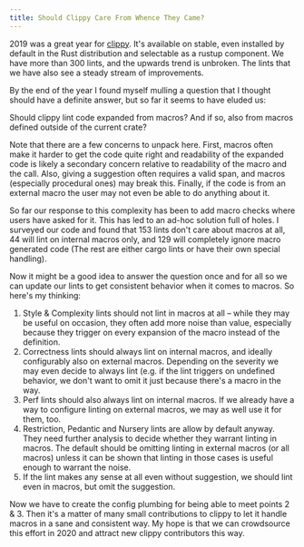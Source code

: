 ```yaml
---
title: Should Clippy Care From Whence They Came?
---
```


2019 was a great year for [clippy]. It's available on stable, even installed by
default in the Rust distribution and selectable as a rustup component. We have
more than 300 lints, and the upwards trend is unbroken. The lints that we have
also see a steady stream of improvements.

By the end of the year I found myself mulling a question that I thought should
have a definite answer, but so far it seems to have eluded us:

Should clippy lint code expanded from macros? And if so, also from macros
defined outside of the current crate?

Note that there are a few concerns to unpack here. First, macros often make it 
harder to get the code quite right and readability of the expanded code is 
likely a secondary concern relative to readability of the macro and the call. 
Also, giving a suggestion often requires a valid span, and macros (especially 
procedural ones) may break this. Finally, if the code is from an external macro
the user may not even be able to do anything about it.

So far our response to this complexity has been to add macro checks where users 
have asked for it. This has led to an ad-hoc solution full of holes. I surveyed 
our code and found that 153 lints don't care about macros at all, 44 will lint 
on internal macros only, and 129 will completely ignore macro generated code
(The rest are either cargo lints or have their own special handling).

Now it might be a good idea to answer the question once and for all so we can
update our lints to get consistent behavior when it comes to macros. So here's
my thinking:

1. Style & Complexity lints should not lint in macros at all – while they may 
be useful on occasion, they often add more noise than value, especially because 
they trigger on every expansion of the macro instead of the definition.
2. Correctness lints should always lint on internal macros, and ideally 
configurably also on external macros. Depending on the severity we may even
decide to always lint (e.g. if the lint triggers on undefined behavior, we
don't want to omit it just because there's a macro in the way.
3. Perf lints should also always lint on internal macros. If we already have a
way to configure linting on external macros, we may as well use it for them,
too.
4. Restriction, Pedantic and Nursery lints are allow by default anyway. They
need further analysis to decide whether they warrant linting in macros. The
default should be omitting linting in external macros (or all macros) unless it
can be shown that linting in those cases is useful enough to warrant the noise.
5. If the lint makes any sense at all even without suggestion, we should lint
even in macros, but omit the suggestion.

Now we have to create the config plumbing for being able to meet points 2 & 3.
Then it's a matter of many small contributions to clippy to let it handle 
macros in a sane and consistent way. My hope is that we can crowdsource this
effort in 2020 and attract new clippy contributors this way.

[clippy]: https://github.com/rust-lang/rust-clippy
